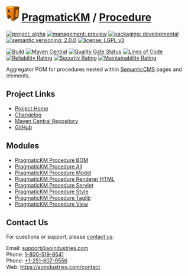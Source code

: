 # [<img src="ao-logo.png" alt="AO Logo" width="35" height="40">](https://github.com/ao-apps) [PragmaticKM](https://github.com/ao-apps/pragmatickm) / [Procedure](https://github.com/ao-apps/pragmatickm-procedure)

[![project: alpha](https://pragmatickm.com/ao-badges/project-alpha.svg)](https://aoindustries.com/life-cycle#project-alpha)
[![management: preview](https://pragmatickm.com/ao-badges/management-preview.svg)](https://aoindustries.com/life-cycle#management-preview)
[![packaging: developmental](https://pragmatickm.com/ao-badges/packaging-developmental.svg)](https://aoindustries.com/life-cycle#packaging-developmental)  
[![semantic versioning: 2.0.0](https://pragmatickm.com/ao-badges/semver-2.0.0.svg)](http://semver.org/spec/v2.0.0.html)
[![license: LGPL v3](https://pragmatickm.com/ao-badges/license-lgpl-3.0.svg)](https://www.gnu.org/licenses/lgpl-3.0)

[![Build](https://github.com/ao-apps/pragmatickm-procedure/workflows/Build/badge.svg?branch=master)](https://github.com/ao-apps/pragmatickm-procedure/actions?query=workflow%3ABuild)
[![Maven Central](https://maven-badges.herokuapp.com/maven-central/com.pragmatickm/pragmatickm-procedure/badge.svg)](https://maven-badges.herokuapp.com/maven-central/com.pragmatickm/pragmatickm-procedure)
[![Quality Gate Status](https://sonarcloud.io/api/project_badges/measure?branch=master&project=com.pragmatickm%3Apragmatickm-procedure&metric=alert_status)](https://sonarcloud.io/dashboard?branch=master&id=com.pragmatickm%3Apragmatickm-procedure)
[![Lines of Code](https://sonarcloud.io/api/project_badges/measure?branch=master&project=com.pragmatickm%3Apragmatickm-procedure&metric=ncloc)](https://sonarcloud.io/component_measures?branch=master&id=com.pragmatickm%3Apragmatickm-procedure&metric=ncloc)  
[![Reliability Rating](https://sonarcloud.io/api/project_badges/measure?branch=master&project=com.pragmatickm%3Apragmatickm-procedure&metric=reliability_rating)](https://sonarcloud.io/component_measures?branch=master&id=com.pragmatickm%3Apragmatickm-procedure&metric=Reliability)
[![Security Rating](https://sonarcloud.io/api/project_badges/measure?branch=master&project=com.pragmatickm%3Apragmatickm-procedure&metric=security_rating)](https://sonarcloud.io/component_measures?branch=master&id=com.pragmatickm%3Apragmatickm-procedure&metric=Security)
[![Maintainability Rating](https://sonarcloud.io/api/project_badges/measure?branch=master&project=com.pragmatickm%3Apragmatickm-procedure&metric=sqale_rating)](https://sonarcloud.io/component_measures?branch=master&id=com.pragmatickm%3Apragmatickm-procedure&metric=Maintainability)

Aggregator POM for procedures nested within [SemanticCMS](https://github.com/ao-apps/semanticcms) pages and elements.

## Project Links
* [Project Home](https://pragmatickm.com/procedure/)
* [Changelog](https://pragmatickm.com/procedure/changelog)
* [Maven Central Repository](https://central.sonatype.com/artifact/com.pragmatickm/pragmatickm-procedure)
* [GitHub](https://github.com/ao-apps/pragmatickm-procedure)

## Modules
* [PragmaticKM Procedure BOM](https://github.com/ao-apps/pragmatickm-procedure-bom)
* [PragmaticKM Procedure All](https://github.com/ao-apps/pragmatickm-procedure-all)
* [PragmaticKM Procedure Model](https://github.com/ao-apps/pragmatickm-procedure-model)
* [PragmaticKM Procedure Renderer HTML](https://github.com/ao-apps/pragmatickm-procedure-renderer-html)
* [PragmaticKM Procedure Servlet](https://github.com/ao-apps/pragmatickm-procedure-servlet)
* [PragmaticKM Procedure Style](https://github.com/ao-apps/pragmatickm-procedure-style)
* [PragmaticKM Procedure Taglib](https://github.com/ao-apps/pragmatickm-procedure-taglib)
* [PragmaticKM Procedure View](https://github.com/ao-apps/pragmatickm-procedure-view)

## Contact Us
For questions or support, please [contact us](https://aoindustries.com/contact):

Email: [support@aoindustries.com](mailto:support@aoindustries.com)  
Phone: [1-800-519-9541](tel:1-800-519-9541)  
Phone: [+1-251-607-9556](tel:+1-251-607-9556)  
Web: https://aoindustries.com/contact
